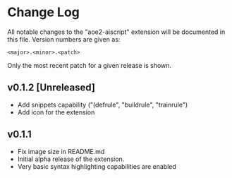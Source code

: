 # Change Log
All notable changes to the "aoe2-aiscript" extension will be documented in this file. Version numbers are given as:

    <major>.<minor>.<patch>

Only the most recent patch for a given release is shown.
## v0.1.2 [Unreleased]
- Add snippets capability ("(defrule", "buildrule", "trainrule")
- Add icon for the extension

## v0.1.1
- Fix image size in README.md
- Initial alpha release of the extension.
- Very basic syntax highlighting capabilities are enabled